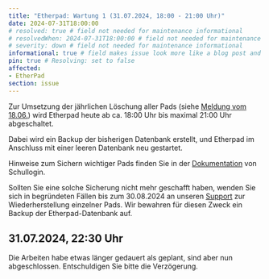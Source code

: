 ```yaml
---
title: "Etherpad: Wartung 1 (31.07.2024, 18:00 - 21:00 Uhr)"
date: 2024-07-31T18:00:00
# resolved: true # field not needed for maintenance informational
# resolvedWhen: 2024-07-31T18:00:00 # field not needed for maintenance informational
# severity: down # field not needed for maintenance informational
informational: true # field makes issue look more like a blog post and removes any references to downtime length
pin: true # Resolving: set to false
affected:
- EtherPad
section: issue
---
```


Zur Umsetzung der jährlichen Löschung aller Pads (siehe [Meldung vom 18.06.](https://status.schullogin.de/issues/2024-08-01t0000--etherpad_aenderungen_zugangsbeschraenkung_und_jaehrliche_loeschung_01.08.2024/)) wird Etherpad heute ab ca. 18:00 Uhr bis maximal 21:00 Uhr abgeschaltet.

Dabei wird ein Backup der bisherigen Datenbank erstellt, und Etherpad im Anschluss mit einer leeren Datenbank neu gestartet. 

Hinweise zum Sichern wichtiger Pads finden Sie in der [Dokumentation](https://docs.schullogin.de/20-Werkzeuge/25-Etherpad/Index.html) von Schullogin.

Sollten Sie eine solche Sicherung nicht mehr geschafft haben, wenden Sie sich in begründeten Fällen bis zum 30.08.2024 an unseren [Support](https://docs.schullogin.de/10-Allgemein/11-Support/Index.html) zur Wiederherstellung einzelner Pads.  Wir bewahren für diesen Zweck ein Backup der Etherpad-Datenbank auf.

## 31.07.2024, 22:30 Uhr

Die Arbeiten habe etwas länger gedauert als geplant, sind aber nun abgeschlossen. Entschuldigen Sie bitte die Verzögerung.